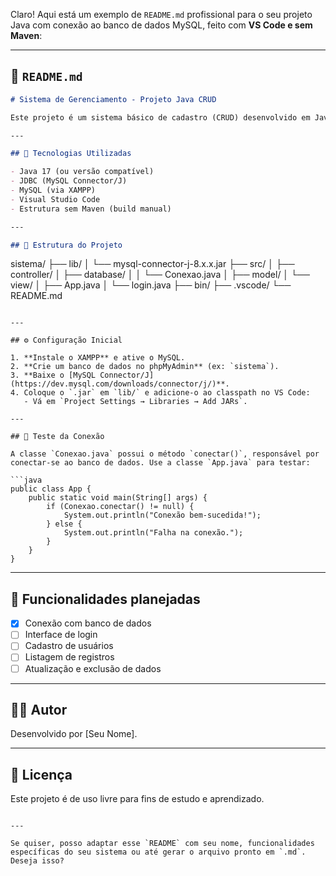 Claro! Aqui está um exemplo de `README.md` profissional para o seu projeto Java com conexão ao banco de dados MySQL, feito com **VS Code e sem Maven**:

---

## 📄 `README.md`

```markdown
# Sistema de Gerenciamento - Projeto Java CRUD

Este projeto é um sistema básico de cadastro (CRUD) desenvolvido em Java, com conexão ao banco de dados MySQL utilizando JDBC. Ideal para fins de aprendizado e prática de conceitos fundamentais de programação e banco de dados.

---

## 🧰 Tecnologias Utilizadas

- Java 17 (ou versão compatível)
- JDBC (MySQL Connector/J)
- MySQL (via XAMPP)
- Visual Studio Code
- Estrutura sem Maven (build manual)

---

## 🔗 Estrutura do Projeto

```

sistema/
├── lib/
│   └── mysql-connector-j-8.x.x.jar
├── src/
│   ├── controller/
│   ├── database/
│   │   └── Conexao.java
│   ├── model/
│   └── view/
│       ├── App.java
│       └── login.java
├── bin/
├── .vscode/
└── README.md

````

---

## ⚙️ Configuração Inicial

1. **Instale o XAMPP** e ative o MySQL.
2. **Crie um banco de dados no phpMyAdmin** (ex: `sistema`).
3. **Baixe o [MySQL Connector/J](https://dev.mysql.com/downloads/connector/j/)**.
4. Coloque o `.jar` em `lib/` e adicione-o ao classpath no VS Code:
   - Vá em `Project Settings → Libraries → Add JARs`.

---

## 🧪 Teste da Conexão

A classe `Conexao.java` possui o método `conectar()`, responsável por conectar-se ao banco de dados. Use a classe `App.java` para testar:

```java
public class App {
    public static void main(String[] args) {
        if (Conexao.conectar() != null) {
            System.out.println("Conexão bem-sucedida!");
        } else {
            System.out.println("Falha na conexão.");
        }
    }
}
````

---

## 🚀 Funcionalidades planejadas

* [x] Conexão com banco de dados
* [ ] Interface de login
* [ ] Cadastro de usuários
* [ ] Listagem de registros
* [ ] Atualização e exclusão de dados

---

## 🧑‍💻 Autor

Desenvolvido por \[Seu Nome].

---

## 📜 Licença

Este projeto é de uso livre para fins de estudo e aprendizado.

```

---

Se quiser, posso adaptar esse `README` com seu nome, funcionalidades específicas do seu sistema ou até gerar o arquivo pronto em `.md`. Deseja isso?
```
